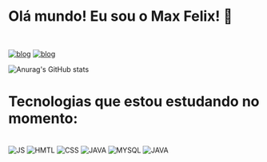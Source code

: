### <h1>Olá mundo! Eu sou o Max Felix! 🤞</h1>
<br/>

[![blog](https://img.shields.io/badge/Instagram-E4405F?style=for-the-badge&logo=instagram&logoColor=white)](https://www.instagram.com/oi_max/)
[![blog](https://img.shields.io/badge/LinkedIn-0077B5?style=for-the-badge&logo=linkedin&logoColor=white)](https://www.linkedin.com/in/maxfelixti/)

![Anurag's GitHub stats](https://github-readme-stats.vercel.app/api?username=devmaxfelix&show_icons=true&theme=dark)

## <h1> Tecnologias que estou estudando no momento:</h1>

<div style="display: inline_block"><br/>
    <img align="center" alt="JS" src="https://img.shields.io/badge/JavaScript-F7DF1E?style=for-the-badge&logo=javascript&logoColor=black"/> 
    <img align="center" alt="HMTL" src="https://img.shields.io/badge/HTML5-E34F26?style=for-the-badge&logo=html5&logoColor=white"/> 
    <img align="center" alt="CSS" src="https://img.shields.io/badge/CSS-239120?&style=for-the-badge&logo=css3&logoColor=white"/> 
    <img align="center" alt="JAVA" src="https://img.shields.io/badge/Java-ED8B00?style=for-the-badge&logo=java&logoColor=white/"> 
    <img align="center" alt="MYSQL" src="https://img.shields.io/badge/MySQL-00000F?style=for-the-badge&logo=mysql&logoColor=white"> 
   <img align="center" alt="JAVA" src="https://img.shields.io/badge/C-00599C?style=for-the-badge&logo=c&logoColor=white"> 
</div>
